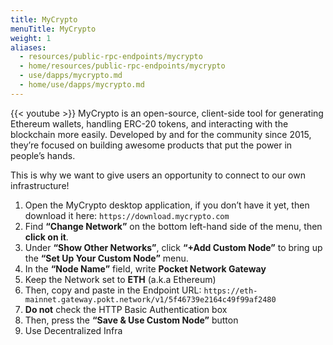 ```yaml
---
title: MyCrypto
menuTitle: MyCrypto
weight: 1
aliases:
  - resources/public-rpc-endpoints/mycrypto
  - home/resources/public-rpc-endpoints/mycrypto
  - use/dapps/mycrypto.md
  - home/use/dapps/mycrypto.md
---
```



{{< youtube  >}}
MyCrypto is an open-source, client-side tool for generating Ethereum wallets, handling ERC-20 tokens, and interacting with the blockchain more easily. Developed by and for the community since 2015, they’re focused on building awesome products that put the power in people’s hands.

This is why we want to give users an opportunity to connect to our own infrastructure!

1. Open the MyCrypto desktop application, if you don’t have it yet, then download it here: `https://download.mycrypto.com`
2. Find **“Change Network”** on the bottom left-hand side of the menu, then **click on it**.
3. Under **“Show Other Networks”**, click **“+Add Custom Node”** to bring up the **“Set Up Your Custom Node”** menu.
4. In the **“Node Name”** field, write **Pocket Network Gateway**
5. Keep the Network set to **ETH** \(a.k.a Ethereum\)
6. Then, copy and paste in the Endpoint URL: `https://eth-mainnet.gateway.pokt.network/v1/5f46739e2164c49f99af2480`
7. **Do not** check the HTTP Basic Authentication box
8. Then, press the **“Save & Use Custom Node”** button
9. Use Decentralized Infra

